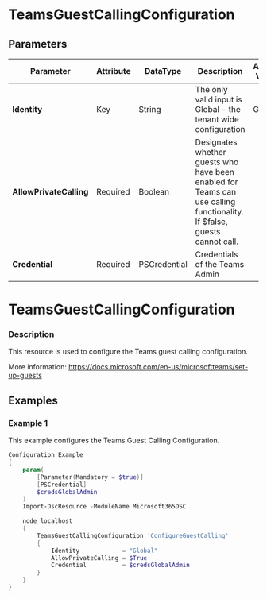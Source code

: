 ﻿# TeamsGuestCallingConfiguration

## Parameters

| Parameter | Attribute | DataType | Description | Allowed Values |
| --- | --- | --- | --- | --- |
| **Identity** | Key | String | The only valid input is Global - the tenant wide configuration |Global|
| **AllowPrivateCalling** | Required | Boolean | Designates whether guests who have been enabled for Teams can use calling functionality. If $false, guests cannot call. ||
| **Credential** | Required | PSCredential | Credentials of the Teams Admin ||

# TeamsGuestCallingConfiguration

### Description

This resource is used to configure the Teams guest calling configuration.

More information: https://docs.microsoft.com/en-us/microsoftteams/set-up-guests

## Examples

### Example 1

This example configures the Teams Guest Calling Configuration.

```powershell
Configuration Example
{
    param(
        [Parameter(Mandatory = $true)]
        [PSCredential]
        $credsGlobalAdmin
    )
    Import-DscResource -ModuleName Microsoft365DSC

    node localhost
    {
        TeamsGuestCallingConfiguration 'ConfigureGuestCalling'
        {
            Identity            = "Global"
            AllowPrivateCalling = $True
            Credential          = $credsGlobalAdmin
        }
    }
}
```

